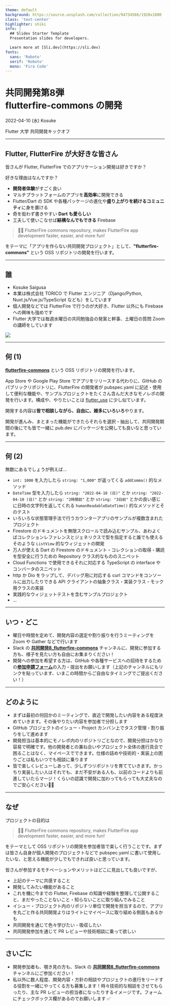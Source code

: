 ```yaml
---
theme: default
background: https://source.unsplash.com/collection/94734566/1920x1080
class: 'text-center'
highlighter: shiki
info: |
  ## Slidev Starter Template
  Presentation slides for developers.

  Learn more at [Sli.dev](https://sli.dev)
fonts:
  sans: 'Roboto'
  serif: 'Roboto'
  mono: 'Fira Code'
---
```


# 共同開発第8弾<br>flutterfire-commons の開発

2022-04-10 (水) Kosuke

Flutter 大学 共同開発キックオフ

---

## Flutter, FlutterFire が大好きな皆さん

皆さんが Flutter, FlutterFire でのアプリケーション開発は好きですか？

好きな理由はなんですか？

- **開発者体験**がすごく良い
- マルチプラットフォームのアプリを**高効率**に開発できる
- Flutter/Dart の SDK や各種パッケージの進化や**盛り上がりを続けるコミュニティ**に身を置ける
- 奇を衒わず書きやすい **Dart も愛らしい**
- 工夫して使いこなせば**結構なんでもできる** Firebase

> 💙🔥 FlutterFire commons repository, makes FlutterFire app development faster, easier, and more fun!

をテーマに「アプリを作らない共同開発プロジェクト」として、**"flutterfire-commons"** という OSS リポジトリの開発を行います。

---

## 誰

- Kosuke Saigusa
- 本業は株式会社 TORICO で Flutter エンジニア（Django/Python, Nuxt.js/Vue.js/TypeScript なども）をしています
- 個人開発などでは FlutterFire で行うのが大好き、Flutter 以外にも Firebase への興味も強めです
- Flutter 大学では毎週水曜日の共同勉強会の発案と幹事、土曜日の質問 Zoom の講師をしています

<img src="/profile-resized.jpg" class="h-48 rounded-xl" />

---

## 何 (1)

[**flutterfire-commons**](https://github.com/KosukeSaigusa/flutterfire-commons) という OSS リポジトリの開発を行います。

App Store や Google Play Store でアプリをリリースする代わりに、GitHub のパブリックリポジトリに、FlutterFire の開発者が pubspec.yaml に記述・使用して便利な機能や、サンプルプロジェクトをたくさん含んだ大きなモノレポの開発を行います。構成や、やりたいことは [flutter_use](https://pub.dev/packages/flutter_use) に少し似ています。

開発する内容は**皆で相談しながら、自由に、雑多にいろいろ**やります。

開発が進んみ、まとまった機能ができたらそれらを選択・抽出して、共同開発期間の後にでも皆で一緒に pub.dev にパッケージを公開しても良いなと思っています。

---

## 何 (2)

無数にあるでしょうが例えば...

- `int: 1000` を入力したら `string: "1,000"` が返ってくる `addComma()` 的なメソッド
- `DateTime` 型を入力したら `string: "2022-04-10 (日)"` とか `string: "2022-04-10 (日)"` とか `string: "2時間前"` とか `string: "3日前"` とかの良い感じに日時の文字列を返してくれる `humanReadableDateTime()` 的なメソッドとそのテスト
- いろいろな状態管理手法で行うカウンターアプリのサンプルが複数含まれたプロジェクト
- Firestore のドキュメントを無限スクロールで読み込むサンプル、あわよくばコレクションレファレンスとジェネリクスで型を指定すると誰でも使えるそのような `ListView` 的なウィジェットの開発
- 万人が使える Dart の Firestore のドキュメント・コレクションの取得・購読を型安全に行うための Repository クラス的なもののスニペット
- Cloud Functions で使用できるそれに対応する TypeScript の interface やコンバータのスニペット
- http か Dio をラップして、デバッグ用に対応する curl コマンドをコンソールに出力したりできる API クライアントの抽象クラス・実装クラス・モック用クラスの実装
- 実践的なウィジェットテストを含むサンプルプロジェクト
- ...

---

## いつ・どこ

- 曜日や時間を定めて、開発内容の選定や割り振りを行うミーティングを Zoom や Gather などで行います
- Slack の [**共同開発8_flutterfire-commons**](https://flutteruniv.slack.com/archives/C03B89SMV6U) チャンネルに、開発に参加する方も、様子を見たい方も自由にお集まりください！
- 開発への参加を希望する方は、GitHub や各種サービスへの招待をするための[**参加申請フォーム**](forms.gle/pyn8LWQmnjZ9Jmc67)の入力・提出をお願いします（上記のチャンネルにもリンクを貼っています、いまこの時間からご自由なタイミングでご提出ください！）

---

## どのように

- まずは最初の何回かのミーティングで、直近で開発したい内容をある程度決めていきます。その後やりたい内容を参加者で分担します
- GitHub プロジェクトのイシュー・Project カンバン上でタスク管理・割り振りをして進めます
- 開発担当は基本的にモノレポ内のリポジトリごとなので、開発分担はかなり容易で明確です。他の開発者との兼ね合いやプロジェクト全体の進行具合で困ることはなく、マイペースでできます。仕様の詰めや技術的・実装上の困りごとは私もいつでも相談に乗ります
- 皆で楽しくレビューしあって、少しずつリポジトリを育てていきます。かっちり実装したい人はそれでも、まだ不安がある人も、以前のコードよりも前進していたらマージ！くらいの認識で開発に加わってもらっても大丈夫なのでご安心ください🙆‍♂️

---

## なぜ

プロジェクトの目的は

> 💙🔥 FlutterFire commons repository, makes FlutterFire app development faster, easier, and more fun!

をテーマとして OSS リポジトリの開発を参加者皆で楽しく行うことです。まずは皆さん自身が個人開発のプロジェクトなどで pubspec.yaml に書いて使用したいな、と思える機能が少しでもできれば良いと思っています。

皆さんが参加するモチベーションやメリットはどこに見出しても良いですが、

- 上記のテーマに共感すること
- 開発してみたい機能があること
- これを機に今までの Flutter, Firebase の知識や経験を整理して公開すること、まだやったことないこと・知らないことに取り組んでみること
- イシュー・プロジェクト内のリポジトリ単位で開発を担当するので、アプリを丸ごと作る共同開発よりはライトにマイペースに取り組める側面もあるかも
- 共同開発を通じて色々学びたい・吸収したい
- 共同開発参加を通じて PR レビューや技術相談に乗って欲しい

---

## さいごに

- 開発参加者も、覗き見の方も、Slack の [**共同開発8_flutterfire-commons**](https://flutteruniv.slack.com/archives/C03B89SMV6U) チャンネルにご参加ください！
- 私以外に数人程度、開発内容・方針の相談やプロジェクトの進行をリードする役割を一緒にやってくる方も募集します！時々技術的な相談をさせてもらったり、主な PR レビューの担当者になったりするイメージです。フォームにチェックボックス欄があるのでお願いします ✅
